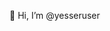 👋 Hi, I’m @yesseruser

<!---
yesseruser/yesseruser is a ✨ special ✨ repository because its `README.md` (this file) appears on your GitHub profile.
You can click the Preview link to take a look at your changes.
--->
